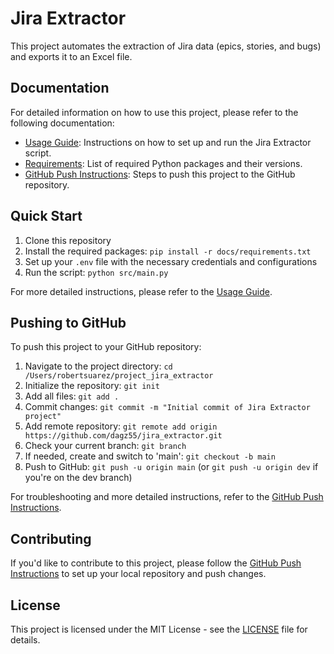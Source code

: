 # Jira Extractor

This project automates the extraction of Jira data (epics, stories, and bugs) and exports it to an Excel file.

## Documentation

For detailed information on how to use this project, please refer to the following documentation:

- [Usage Guide](docs/usage.md): Instructions on how to set up and run the Jira Extractor script.
- [Requirements](docs/requirements.txt): List of required Python packages and their versions.
- [GitHub Push Instructions](docs/github_push_instructions.md): Steps to push this project to the GitHub repository.

## Quick Start

1. Clone this repository
2. Install the required packages: `pip install -r docs/requirements.txt`
3. Set up your `.env` file with the necessary credentials and configurations
4. Run the script: `python src/main.py`

For more detailed instructions, please refer to the [Usage Guide](docs/usage.md).

## Pushing to GitHub

To push this project to your GitHub repository:

1. Navigate to the project directory: `cd /Users/robertsuarez/project_jira_extractor`
2. Initialize the repository: `git init`
3. Add all files: `git add .`
4. Commit changes: `git commit -m "Initial commit of Jira Extractor project"`
5. Add remote repository: `git remote add origin https://github.com/dagz55/jira_extractor.git`
6. Check your current branch: `git branch`
7. If needed, create and switch to 'main': `git checkout -b main`
8. Push to GitHub: `git push -u origin main` (or `git push -u origin dev` if you're on the dev branch)

For troubleshooting and more detailed instructions, refer to the [GitHub Push Instructions](docs/github_push_instructions.md).

## Contributing

If you'd like to contribute to this project, please follow the [GitHub Push Instructions](docs/github_push_instructions.md) to set up your local repository and push changes.

## License

This project is licensed under the MIT License - see the [LICENSE](LICENSE) file for details.
